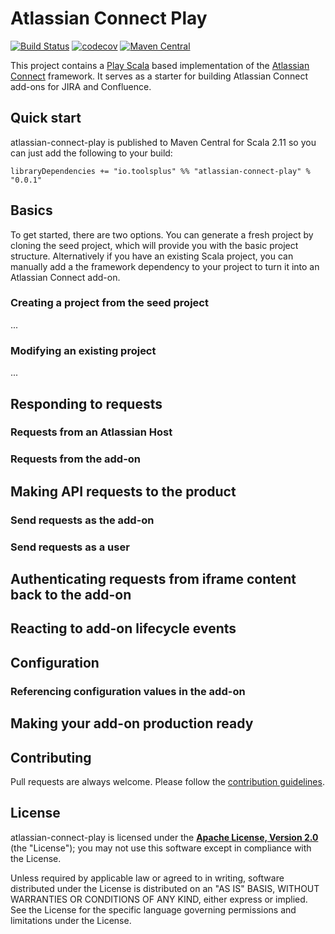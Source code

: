 Atlassian Connect Play
======================

[![Build Status](https://travis-ci.org/toolsplus/atlassian-connect-play.svg?branch=master)](https://travis-ci.org/toolsplus/atlassian-connect-play)
[![codecov](https://codecov.io/gh/toolsplus/atlassian-connect-play/branch/master/graph/badge.svg)](https://codecov.io/gh/toolsplus/atlassian-connect-play)
[![Maven Central](https://img.shields.io/maven-central/v/io.toolsplus/atlassian-connect-play-core_2.11.svg)](https://maven-badges.herokuapp.com/maven-central/io.toolsplus/atlassian-connect-play-core_2.11)


This project contains a [Play Scala](https://www.playframework.com/) based implementation of the [Atlassian Connect](https://connect.atlassian.com/) framework. It serves as a starter for building Atlassian Connect add-ons for JIRA and Confluence.

## Quick start

atlassian-connect-play is published to Maven Central for Scala 2.11 so you can just add the following to your build:

    libraryDependencies += "io.toolsplus" %% "atlassian-connect-play" % "0.0.1"

## Basics

To get started, there are two options. You can generate a fresh project by cloning the seed project, which
will provide you with the basic project structure. Alternatively if you have an existing Scala project, you can manually
add a the framework dependency to your project to turn it into an Atlassian Connect add-on.

### Creating a project from the seed project

...

### Modifying an existing project

...

## Responding to requests
 
### Requests from an Atlassian Host

### Requests from the add-on


## Making API requests to the product

### Send requests as the add-on

### Send requests as a user

## Authenticating requests from iframe content back to the add-on


## Reacting to add-on lifecycle events


## Configuration

### Referencing configuration values in the add-on


## Making your add-on production ready
  

## Contributing
 
Pull requests are always welcome. Please follow the [contribution guidelines](CONTRIBUTING.md).

## License

atlassian-connect-play is licensed under the **[Apache License, Version 2.0][apache]** (the
"License"); you may not use this software except in compliance with the License.

Unless required by applicable law or agreed to in writing, software
distributed under the License is distributed on an "AS IS" BASIS,
WITHOUT WARRANTIES OR CONDITIONS OF ANY KIND, either express or implied.
See the License for the specific language governing permissions and
limitations under the License.

[apache]: http://www.apache.org/licenses/LICENSE-2.0